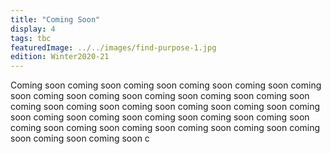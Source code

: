 ```yaml
---
title: "Coming Soon"
display: 4
tags: tbc
featuredImage: ../../images/find-purpose-1.jpg
edition: Winter2020-21
---
```

Coming soon coming soon coming soon coming soon coming soon coming soon coming soon coming soon coming soon coming soon coming soon coming soon coming soon coming soon coming soon coming soon coming soon coming soon coming soon coming soon coming soon coming soon coming soon coming soon coming soon coming soon coming soon coming soon coming soon coming soon c